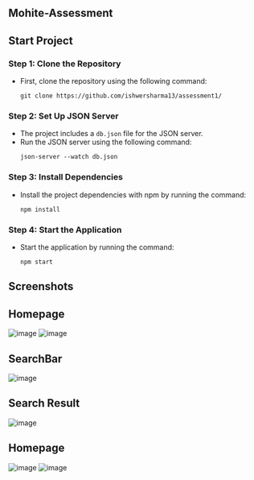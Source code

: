 ## Mohite-Assessment

## Start Project

### Step 1: Clone the Repository
- First, clone the repository using the following command:
  ```
  git clone https://github.com/ishwersharma13/assessment1/
  ```

### Step 2: Set Up JSON Server
- The project includes a `db.json` file for the JSON server.
- Run the JSON server using the following command:
  ```
  json-server --watch db.json
  ```

### Step 3: Install Dependencies
- Install the project dependencies with npm by running the command:
  ```
  npm install
  ```

### Step 4: Start the Application
- Start the application by running the command:
  ```
  npm start
  ```

## Screenshots
## Homepage
![image](https://github.com/ishwersharma13/assesemnt1/assets/103954615/3bc1d0a4-6484-4b55-bdd1-b948db02e57b)
![image](https://github.com/ishwersharma13/assesemnt1/assets/103954615/46071825-7d86-48c6-a3ea-0e7c1fd58307)
## SearchBar
![image](https://github.com/ishwersharma13/assesemnt1/assets/103954615/5b74fb0c-d4d7-4ca2-8937-560e85264c40)
## Search Result
![image](https://github.com/ishwersharma13/assesemnt1/assets/103954615/4716d44e-14da-48a7-b9c8-7559c84be783)
## Homepage
![image](https://github.com/ishwersharma13/assesemnt1/assets/103954615/4c59d165-cd5d-47f8-bf63-8d47dc0d3204)
![image](https://github.com/ishwersharma13/assesemnt1/assets/103954615/e24962b1-9617-4042-b243-482123ccdf42)

